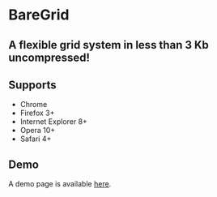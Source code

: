 # BareGrid

## A flexible grid system in less than 3 Kb uncompressed!

## Supports

 - Chrome
 - Firefox 3+
 - Internet Explorer 8+
 - Opera 10+
 - Safari 4+

## Demo

A demo page is available [here][1].

  [1]: https://dl.dropbox.com/u/28039153/baregrid/demo.html